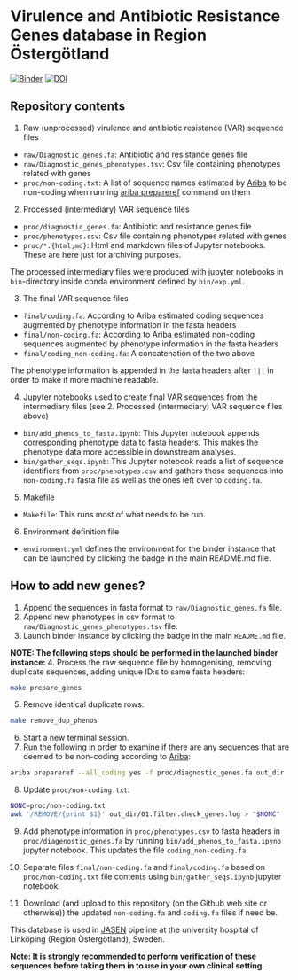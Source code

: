 # Virulence and Antibiotic Resistance Genes database in Region Östergötland

[![Binder](https://mybinder.org/badge_logo.svg)](https://mybinder.org/v2/gh/Genomic-Medicine-Linkoping/var-genes-ro/HEAD)
[![DOI](https://zenodo.org/badge/372817270.svg)](https://zenodo.org/badge/latestdoi/372817270)

## Repository contents

1. Raw (unprocessed) virulence and antibiotic resistance (VAR) sequence files

- `raw/Diagnostic_genes.fa`: Antibiotic and resistance genes file
- `raw/Diagnostic_genes_phenotypes.tsv`: Csv file containing phenotypes related with genes
- `proc/non-coding.txt`: A list of sequence names estimated by [Ariba](https://github.com/sanger-pathogens/ariba) to be non-coding when running [ariba prepareref](https://github.com/sanger-pathogens/ariba/wiki/Task:-prepareref) command on them

2. Processed (intermediary) VAR sequence files 

- `proc/diagnostic_genes.fa`: Antibiotic and resistance genes file
- `proc/phenotypes.csv`: Csv file containing phenotypes related with genes
- `proc/*.{html,md}`: Html and markdown files of Jupyter notebooks. These are here just for archiving purposes.

The processed intermediary files were produced with jupyter notebooks in `bin`-directory inside conda environment defined by `bin/exp.yml`.

3. The final VAR sequence files

- `final/coding.fa`: According to Ariba estimated coding sequences augmented by phenotype information in the fasta headers 
- `final/non-coding.fa`: According to Ariba estimated non-coding sequences augmented by phenotype information in the fasta headers
- `final/coding_non-coding.fa`: A concatenation of the two above

The phenotype information is appended in the fasta headers after `|||` in order to make it more machine readable.

4. Jupyter notebooks used to create final VAR sequences from the intermediary files (see 2. Processed (intermediary) VAR sequence files above)

- `bin/add_phenos_to_fasta.ipynb`: This Jupyter notebook appends corresponding phenotype data to fasta headers. This makes the phenotype data more accessible in downstream analyses.
- `bin/gather_seqs.ipynb`: This Jupyter notebook reads a list of sequence identifiers from `proc/phenotypes.csv` and gathers those sequences into `non-coding.fa` fasta file as well as the ones left over to `coding.fa`.

5. Makefile

- `Makefile`: This runs most of what needs to be run.

6. Environment definition file

- `environment.yml` defines the environment for the binder instance that can be launched by clicking the badge in the main README.md file.

## How to add new genes?

1. Append the sequences in fasta format to `raw/Diagnostic_genes.fa` file.
2. Append new phenotypes in csv format to `raw/Diagnostic_genes_phenotypes.tsv` file.
3. Launch binder instance by clicking the badge in the main `README.md` file.

**NOTE: The following steps should be performed in the launched binder instance:**
4. Process the raw sequence file by homogenising, removing duplicate sequences, adding unique ID:s to same fasta headers: 
  ```bash
  make prepare_genes
  ```
5. Remove identical duplicate rows: 
  ```bash
  make remove_dup_phenos
  ```
6. Start a new terminal session.
7. Run the following in order to examine if there are any sequences that are deemed to be non-coding according to [Ariba](https://github.com/sanger-pathogens/ariba):
  ```bash
  ariba prepareref --all_coding yes -f proc/diagnostic_genes.fa out_dir
  ```
8. Update `proc/non-coding.txt`: 
  ```bash
  NONC=proc/non-coding.txt
  awk '/REMOVE/{print $1}' out_dir/01.filter.check_genes.log > "$NONC"
  ```
9. Add phenotype information in `proc/phenotypes.csv` to fasta headers in `proc/diagenostic_genes.fa` by running `bin/add_phenos_to_fasta.ipynb` jupyter notebook. This updates the file `coding_non-coding.fa`.
10. Separate files `final/non-coding.fa` and `final/coding.fa` based on `proc/non-coding.txt` file contents using `bin/gather_seqs.ipynb` jupyter notebook.

11. Download (and upload to this repository (on the Github web site or otherwise)) the updated `non-coding.fa` and `coding.fa` files if need be.

This database is used in [JASEN](https://github.com/Genomic-Medicine-Linkoping/JASEN/tree/ro-implementation) pipeline at the university hospital of Linköping (Region Östergötland), Sweden.

**Note: It is strongly recommended to perform verification of these sequences before taking them in to use in your own clinical setting.**
